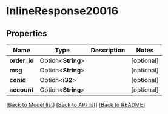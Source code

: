 # InlineResponse20016

## Properties

Name | Type | Description | Notes
------------ | ------------- | ------------- | -------------
**order_id** | Option<**String**> |  | [optional]
**msg** | Option<**String**> |  | [optional]
**conid** | Option<**i32**> |  | [optional]
**account** | Option<**String**> |  | [optional]

[[Back to Model list]](../README.md#documentation-for-models) [[Back to API list]](../README.md#documentation-for-api-endpoints) [[Back to README]](../README.md)


